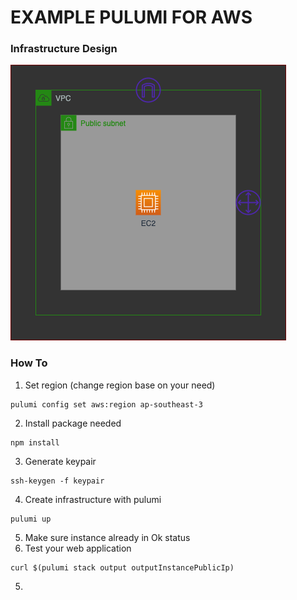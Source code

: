 # **EXAMPLE PULUMI FOR AWS**
### **Infrastructure Design**
![Infrastructure Design](images/Pulumi-Black.png)
### **How To**
1. Set region (change region base on your need)
```
pulumi config set aws:region ap-southeast-3
```
2. Install package needed
```
npm install
```
3. Generate keypair
```
ssh-keygen -f keypair
```
4. Create infrastructure with pulumi 
```
pulumi up
```
5. Make sure instance already in Ok status
6. Test your web application
```
curl $(pulumi stack output outputInstancePublicIp)
```
5. 

